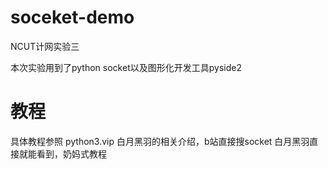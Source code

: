 # soceket-demo
NCUT计网实验三

本次实验用到了python socket以及图形化开发工具pyside2

# 教程

具体教程参照 python3.vip 白月黑羽的相关介绍，b站直接搜socket 白月黑羽直接就能看到，奶妈式教程
